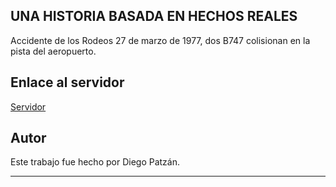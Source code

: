 ## UNA HISTORIA BASADA EN HECHOS REALES

Accidente de los Rodeos 27 de marzo de 1977, dos B747 colisionan en la pista del aeropuerto.

## Enlace al servidor

[Servidor](https://23525.dernait.my/lab3)

## Autor

Este trabajo fue hecho por Diego Patzán.

---
